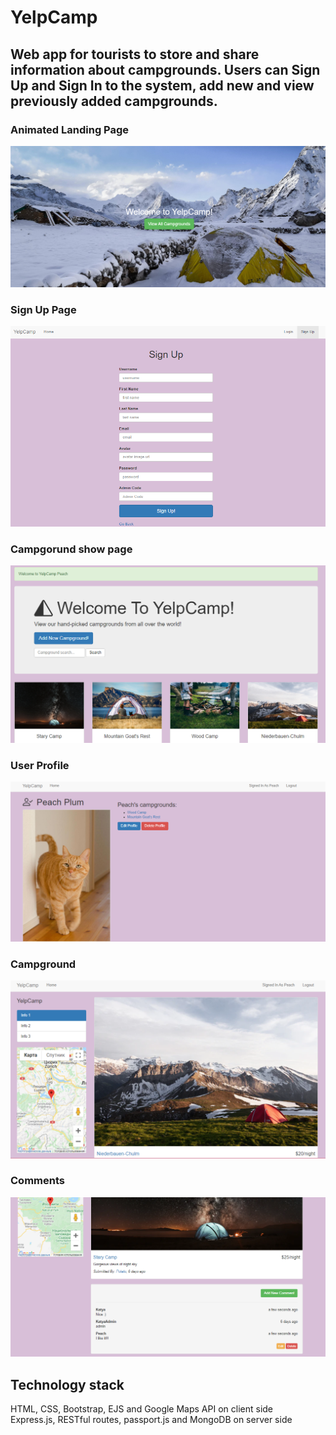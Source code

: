 # YelpCamp
## Web app for tourists to store and share information about campgrounds. Users can Sign Up and Sign In to the system, add new and view previously added campgrounds.
### Animated Landing Page
![Landing](./screen/landingPage.png)
### Sign Up Page
![Sign Up](./screen/signUp.png)
### Campgorund show page
![Campground Show Page](./screen/campgrounds.png)
### User Profile
![Profile](./screen/userProfile.png)
### Campground
![Campground](./screen/campground.png)
### Comments
![Comments](./screen/comments.png)

## Technology stack
HTML, CSS, Bootstrap, EJS and Google Maps API on client side <br/>
Express.js, RESTful routes, passport.js and MongoDB on server side